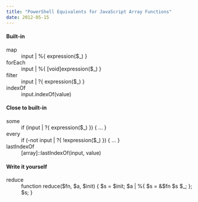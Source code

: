 ```yaml
---
title: "PowerShell Equivalents for JavaScript Array Functions"
date: 2012-05-15
---
```

<div xmlns="http://www.w3.org/1999/xhtml"><div><h4>
    Built-in
  </h4><dl><dt>
      map
    </dt><dd>
      input | %{ expression($_) }
    </dd><dt>
      forEach
    </dt><dd>
      input | %{ [void]expression($_) }
    </dd><dt>
      filter
    </dt><dd>
      input | ?{ expression($_) }
    </dd><dt>
      indexOf
    </dt><dd>
      input.indexOf(value)
    </dd></dl><h4>
    Close to built-in
  </h4><dl><dt>
      some
    </dt><dd>
      if (input | ?{ expression($_) }) { ... }
    </dd><dt>
      every
    </dt><dd>
      if (-not input | ?{ !expression($_) }) { ... }
    </dd><dt>
      lastIndexOf
    </dt><dd>
      [array]::lastIndexOf(input, value)
    </dd></dl><h4>
    Write it yourself
  </h4><dl><dt>
      reduce
    </dt><dd>
      function reduce($fn, $a, $init) { $s = $init; $a | %{ $s = &amp;$fn $s $_; }; $s; }
    </dd></dl></div></div>

